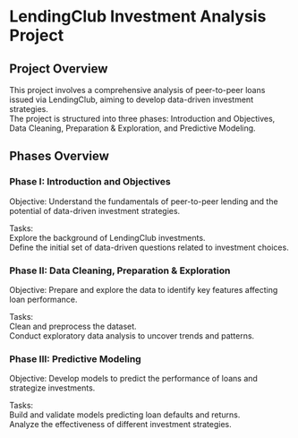 # LendingClub Investment Analysis Project  
  
## Project Overview  
This project involves a comprehensive analysis of peer-to-peer loans issued via LendingClub, aiming to develop data-driven investment strategies.  
The project is structured into three phases: Introduction and Objectives, Data Cleaning, Preparation & Exploration, and Predictive Modeling.  
  
## Phases Overview  
  
### Phase I: Introduction and Objectives   
  
Objective: Understand the fundamentals of peer-to-peer lending and the potential of data-driven investment strategies.  
  
Tasks:  
Explore the background of LendingClub investments.  
Define the initial set of data-driven questions related to investment choices.  
  
  
### Phase II: Data Cleaning, Preparation & Exploration  
  
Objective: Prepare and explore the data to identify key features affecting loan performance.  
  
Tasks:  
Clean and preprocess the dataset.  
Conduct exploratory data analysis to uncover trends and patterns.  
  
  
### Phase III: Predictive Modeling  
  
Objective: Develop models to predict the performance of loans and strategize investments.  
  
Tasks:  
Build and validate models predicting loan defaults and returns.  
Analyze the effectiveness of different investment strategies.
